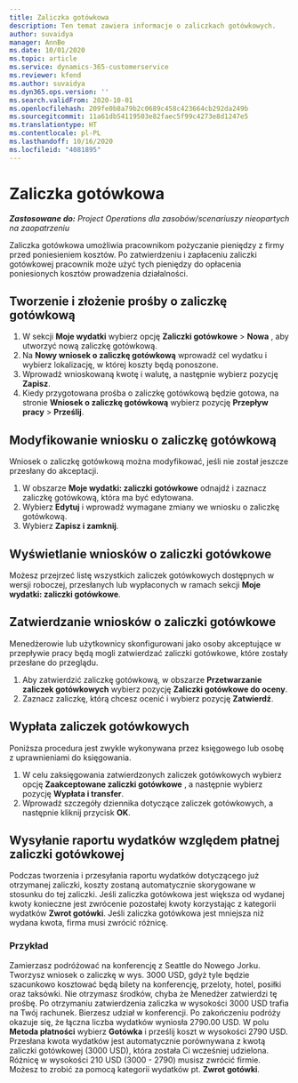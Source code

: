 ```yaml
---
title: Zaliczka gotówkowa
description: Ten temat zawiera informacje o zaliczkach gotówkowych.
author: suvaidya
manager: AnnBe
ms.date: 10/01/2020
ms.topic: article
ms.service: dynamics-365-customerservice
ms.reviewer: kfend
ms.author: suvaidya
ms.dyn365.ops.version: ''
ms.search.validFrom: 2020-10-01
ms.openlocfilehash: 209fe0b8a79b2c0689c458c423664cb292da249b
ms.sourcegitcommit: 11a61db54119503e82faec5f99c4273e8d1247e5
ms.translationtype: HT
ms.contentlocale: pl-PL
ms.lasthandoff: 10/16/2020
ms.locfileid: "4081895"
---
```

# <a name="cash-advance"></a>Zaliczka gotówkowa

_**Zastosowane do:** Project Operations dla zasobów/scenariuszy nieopartych na zaopatrzeniu_

Zaliczka gotówkowa umożliwia pracownikom pożyczanie pieniędzy z firmy przed poniesieniem kosztów. Po zatwierdzeniu i zapłaceniu zaliczki gotówkowej pracownik może użyć tych pieniędzy do opłacenia poniesionych kosztów prowadzenia działalności. 

## <a name="create-and-submit-a-cash-advance-request"></a>Tworzenie i złożenie prośby o zaliczkę gotówkową

1. W sekcji **Moje wydatki** wybierz opcję **Zaliczki gotówkowe** > **Nowa** , aby utworzyć nową zaliczkę gotówkową. 
2. Na **Nowy wniosek o zaliczkę gotówkową** wprowadź cel wydatku i wybierz lokalizację, w której koszty będą ponoszone.
3. Wprowadź wnioskowaną kwotę i walutę, a następnie wybierz pozycję **Zapisz**. 
4. Kiedy przygotowana prośba o zaliczkę gotówkową będzie gotowa, na stronie **Wniosek o zaliczkę gotówkową** wybierz pozycję **Przepływ pracy** > **Prześlij**.

## <a name="modify-a-cash-advance-request"></a>Modyfikowanie wniosku o zaliczkę gotówkową

Wniosek o zaliczkę gotówkową można modyfikować, jeśli nie został jeszcze przesłany do akceptacji.

1. W obszarze **Moje wydatki: zaliczki gotówkowe** odnajdź i zaznacz zaliczkę gotówkową, która ma być edytowana.
2. Wybierz **Edytuj** i wprowadź wymagane zmiany we wniosku o zaliczkę gotówkową. 
3. Wybierz **Zapisz i zamknij**.


## <a name="view-cash-advance-requests"></a>Wyświetlanie wniosków o zaliczki gotówkowe
Możesz przejrzeć listę wszystkich zaliczek gotówkowych dostępnych w wersji roboczej, przesłanych lub wypłaconych w ramach sekcji **Moje wydatki: zaliczki gotówkowe**. 

## <a name="approve-cash-advance-requests"></a>Zatwierdzanie wniosków o zaliczki gotówkowe

Menedżerowie lub użytkownicy skonfigurowani jako osoby akceptujące w przepływie pracy będą mogli zatwierdzać zaliczki gotówkowe, które zostały przesłane do przeglądu. 

1. Aby zatwierdzić zaliczkę gotówkową, w obszarze **Przetwarzanie zaliczek gotówkowych** wybierz pozycję **Zaliczki gotówkowe do oceny**.
2. Zaznacz zaliczkę, którą chcesz ocenić i wybierz pozycję **Zatwierdź**.  

## <a name="pay-cash-advances"></a>Wypłata zaliczek gotówkowych 
Poniższa procedura jest zwykle wykonywana przez księgowego lub osobę z uprawnieniami do księgowania.

1. W celu zaksięgowania zatwierdzonych zaliczek gotówkowych wybierz opcję **Zaakceptowane zaliczki gotówkowe** , a następnie wybierz pozycję **Wypłata i transfer**.  
2. Wprowadź szczegóły dziennika dotyczące zaliczek gotówkowych, a następnie kliknij przycisk **OK**. 

## <a name="submit-an-expense-report-against-a-paid-cash-advance"></a>Wysyłanie raportu wydatków względem płatnej zaliczki gotówkowej 

Podczas tworzenia i przesyłania raportu wydatków dotyczącego już otrzymanej zaliczki, koszty zostaną automatycznie skorygowane w stosunku do tej zaliczki. Jeśli zaliczka gotówkowa jest większa od wydanej kwoty konieczne jest zwrócenie pozostałej kwoty korzystając z kategorii wydatków **Zwrot gotówki**. Jeśli zaliczka gotówkowa jest mniejsza niż wydana kwota, firma musi zwrócić różnicę. 

### <a name="example"></a>Przykład
Zamierzasz podróżować na konferencję z Seattle do Nowego Jorku. Tworzysz wniosek o zaliczkę w wys. 3000 USD, gdyż tyle będzie szacunkowo kosztować będą bilety na konferencję, przeloty, hotel, posiłki oraz taksówki. Nie otrzymasz środków, chyba że Menedżer zatwierdzi tę prośbę. Po otrzymaniu zatwierdzenia zaliczka w wysokości 3000 USD trafia na Twój rachunek. Bierzesz udział w konferencji. Po zakończeniu podróży okazuje się, że łączna liczba wydatków wyniosła 2790.00 USD. W polu **Metoda płatności** wybierz **Gotówka** i prześlij koszt w wysokości 2790 USD. Przesłana kwota wydatków jest automatycznie porównywana z kwotą zaliczki gotówkowej (3000 USD), która została Ci wcześniej udzielona. Różnicę w wysokości 210 USD (3000 - 2790) musisz zwrócić firmie. Możesz to zrobić za pomocą kategorii wydatków pt. **Zwrot gotówki**. 

